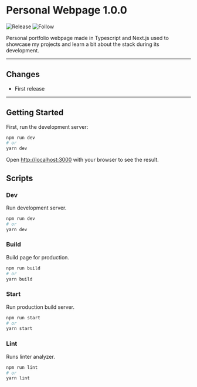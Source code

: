 # Personal Webpage 1.0.0

![Release](<https://img.shields.io/github/release/airizzuto/portfolio-webpage.svg>)
![Follow](<https://img.shields.io/github/followers/airizzuto.svg?style=social&label=Follow&maxAge=2592000>)

Personal portfolio webpage made in Typescript and Next.js used to showcase my projects and learn a bit about the stack during its development.

---

## Changes

- First release

---

## Getting Started

First, run the development server:

```bash
npm run dev
# or
yarn dev
```

Open [http://localhost:3000](http://localhost:3000) with your browser to see the result.

## Scripts

### Dev

  Run development server.

  ```bash
  npm run dev
  # or
  yarn dev
  ```

### Build

  Build page for production.

  ```bash
  npm run build
  # or
  yarn build
  ```

### Start

  Run production build server.

  ```bash
  npm run start
  # or
  yarn start
  ```

### Lint

  Runs linter analyzer.

  ```bash
  npm run lint
  # or
  yarn lint
  ```
